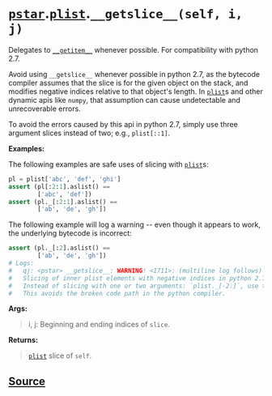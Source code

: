 # [`pstar`](./pstar.md).[`plist`](./pstar_plist.md).`__getslice__(self, i, j)`

Delegates to [`__getitem__`](./pstar_defaultpdict___getitem__.md) whenever possible. For compatibility with python 2.7.

Avoid using `__getslice__` whenever possible in python 2.7, as the bytecode compiler
assumes that the slice is for the given object on the stack, and modifies negative
indices relative to that object's length. In [`plist`](./pstar_plist.md)s and other dynamic apis like
`numpy`, that assumption can cause undetectable and unrecoverable errors.

To avoid the errors caused by this api in python 2.7, simply use three argument
slices instead of two; e.g., `plist[::1]`.

**Examples:**

The following examples are safe uses of slicing with [`plist`](./pstar_plist.md)s:
```python
pl = plist['abc', 'def', 'ghi']
assert (pl[:2:1].aslist() ==
        ['abc', 'def'])
assert (pl._[:2:1].aslist() ==
        ['ab', 'de', 'gh'])
```

The following example will log a warning -- even though it appears to work, the
underlying bytecode is incorrect:
```python
assert (pl._[:2].aslist() ==
        ['ab', 'de', 'gh'])
# Logs:
#   qj: <pstar> __getslice__: WARNING! <1711>: (multiline log follows)
#   Slicing of inner plist elements with negative indices in python 2.7 does not work, and the error cannot be detected or corrected!
#   Instead of slicing with one or two arguments: `plist._[-2:]`, use the three argument slice: `plist._[-2::1]`.
#   This avoids the broken code path in the python compiler.
```

**Args:**
>    i, j: Beginning and ending indices of `slice`.

**Returns:**

>    [`plist`](./pstar_plist.md) slice of `self`.



## [Source](../pstar/pstar.py#L1953-L2006)
